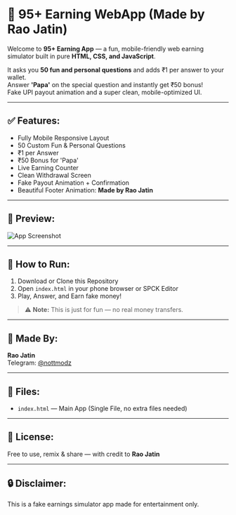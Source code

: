 # 📱 95+ Earning WebApp (Made by Rao Jatin)

Welcome to **95+ Earning App** — a fun, mobile-friendly web earning simulator built in pure **HTML, CSS, and JavaScript**.

It asks you **50 fun and personal questions** and adds ₹1 per answer to your wallet.  
Answer **'Papa'** on the special question and instantly get ₹50 bonus!  
Fake UPI payout animation and a super clean, mobile-optimized UI.

---

## ✅ Features:
- Fully Mobile Responsive Layout  
- 50 Custom Fun & Personal Questions  
- ₹1 per Answer  
- ₹50 Bonus for 'Papa'  
- Live Earning Counter  
- Clean Withdrawal Screen  
- Fake Payout Animation + Confirmation  
- Beautiful Footer Animation: **Made by Rao Jatin**

---

## 📸 Preview:
![App Screenshot](https://dummyimage.com/300x600/007bff/ffffff&text=95+Earning+App)

---

## 🚀 How to Run:
1. Download or Clone this Repository  
2. Open `index.html` in your phone browser or SPCK Editor  
3. Play, Answer, and Earn fake money!

> ⚠️ **Note:** This is just for fun — no real money transfers.

---

## 💙 Made By:
**Rao Jatin**  
Telegram: [@nottmodz](https://t.me/nottmodz)

---

## 📁 Files:
- `index.html` — Main App (Single File, no extra files needed)

---

## 🌟 License:
Free to use, remix & share — with credit to **Rao Jatin**

---

## 🔒 Disclaimer:
This is a fake earnings simulator app made for entertainment only.
